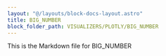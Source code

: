 ```yaml
---
layout: "@/layouts/block-docs-layout.astro"
title: BIG_NUMBER
block_folder_path: VISUALIZERS/PLOTLY/BIG_NUMBER
---
```


This is the Markdown file for BIG_NUMBER

